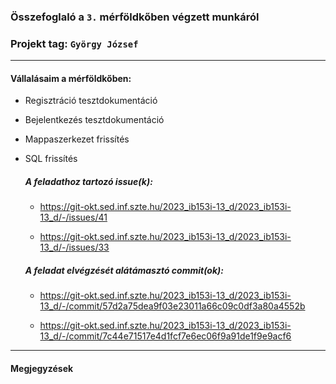 ### Összefoglaló a `3.` mérföldkőben végzett munkáról

### Projekt tag: `György József`

___

#### Vállalásaim a mérföldkőben: 
 - Regisztráció tesztdokumentáció
 - Bejelentkezés tesztdokumentáció
 - Mappaszerkezet frissítés
 - SQL frissítés

    ##### A feladathoz tartozó issue(k):

     - https://git-okt.sed.inf.szte.hu/2023_ib153i-13_d/2023_ib153i-13_d/-/issues/41
	 
	 - https://git-okt.sed.inf.szte.hu/2023_ib153i-13_d/2023_ib153i-13_d/-/issues/33

    ##### A feladat elvégzését alátámasztó commit(ok):

     - https://git-okt.sed.inf.szte.hu/2023_ib153i-13_d/2023_ib153i-13_d/-/commit/57d2a75dea9f03e23011a66c09c0df3a80a4552b

	 - https://git-okt.sed.inf.szte.hu/2023_ib153i-13_d/2023_ib153i-13_d/-/commit/7c44e71517e4d1fcf7e6ec06f9a91de1f9e9acf6
___


#### Megjegyzések

